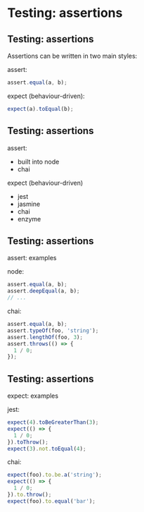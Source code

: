 # Testing: assertions

## Testing: assertions

Assertions can be written in two main styles:

assert:

```js
assert.equal(a, b);
```

expect (behaviour-driven):

```js
expect(a).toEqual(b);
```

## Testing: assertions

assert:

- built into node
- chai

expect (behaviour-driven)

- jest
- jasmine
- chai
- enzyme

## Testing: assertions

assert: examples

node:

```js
assert.equal(a, b);
assert.deepEqual(a, b);
// ...
```

chai:

```js
assert.equal(a, b);
assert.typeOf(foo, 'string');
assert.lengthOf(foo, 3);
assert.throws(() => {
  1 / 0;
});
```

## Testing: assertions

expect: examples

jest:

```js
expect(4).toBeGreaterThan(3);
expect(() => {
  1 / 0;
}).toThrow();
expect(3).not.toEqual(4);
```

chai:

```js
expect(foo).to.be.a('string');
expect(() => {
  1 / 0;
}).to.throw();
expect(foo).to.equal('bar');
```
